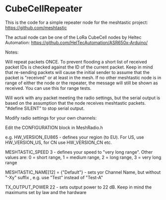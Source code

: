 # CubeCellRepeater

This is the code for a simple repeater node for the meshtastic project: https://github.com/meshtastic

The actual node can be one of the LoRa CubeCell nodes by Heltec Automation: https://github.com/HelTecAutomation/ASR650x-Arduino/

Notes:

Will repeat packets ONCE. To prevent flooding a short list of received packet IDs is checked against the ID of the current packet.
Keep in mind that re-sending packets will cause the initial sender to assume that the packet is "received" or at least in the mesh.
If no other meshtastic node is in range of either the node or the repeater, the message will still be shown as received. 
You can use this for range tests.

Will work with any packet meeting the radio settings, but the serial output is based on the assumption that the node receives meshtastic packets.
"#define SILENT" to stop serial output.

Modify radio settings for your own channels:

Edit the CONFIGURATION block in MeshRadio.h

e.g.
HW_VERSION_EU865  -  defines your region (to EU). For US, use HW_VERSION_US, for CN use HW_VERSION_CN etc.

MESHTASTIC_SPEED    3   - defines your speed to "very long range". Other values are:  0 = short range, 1 = medium range, 2 = long range, 3 = very long range

MESHTASTIC_NAME[12] = {"Default"} - sets yor Channel Name, but without "-Xy" suffix , e.g. use "Test" instead of "Test-A"

TX_OUTPUT_POWER     22  -  sets output power to 22 dB. Keep in mind the maximums set by law and the hardware
